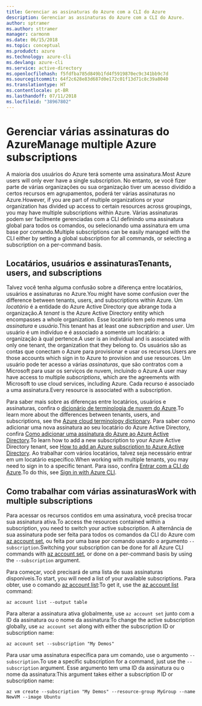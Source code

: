 ```yaml
---
title: Gerenciar as assinaturas do Azure com a CLI do Azure
description: Gerenciar as assinaturas do Azure com a CLI do Azure.
author: sptramer
ms.author: sttramer
manager: carmonm
ms.date: 06/15/2018
ms.topic: conceptual
ms.produdct: azure
ms.technology: azure-cli
ms.devlang: azure-cli
ms.service: active-directory
ms.openlocfilehash: f5fdfba785d849b1fd4f5919870ec9c341bb9c7d
ms.sourcegitcommit: 64f2c628e83d687d0e172c01f13d71c8c39a8040
ms.translationtype: HT
ms.contentlocale: pt-BR
ms.lasthandoff: 07/11/2018
ms.locfileid: "38967802"
---
```

# <a name="manage-multiple-azure-subscriptions"></a><span data-ttu-id="83677-103">Gerenciar várias assinaturas do Azure</span><span class="sxs-lookup"><span data-stu-id="83677-103">Manage multiple Azure subscriptions</span></span>

<span data-ttu-id="83677-104">A maioria dos usuários do Azure terá somente uma assinatura.</span><span class="sxs-lookup"><span data-stu-id="83677-104">Most Azure users will only ever have a single subscription.</span></span> <span data-ttu-id="83677-105">No entanto, se você fizer parte de várias organizações ou sua organização tiver um acesso dividido a certos recursos em agrupamentos, poderá ter várias assinaturas no Azure.</span><span class="sxs-lookup"><span data-stu-id="83677-105">However, if you are part of multiple organizations or your organization has divided up access to certain resources across groupings, you may have multiple subscriptions within Azure.</span></span> <span data-ttu-id="83677-106">Várias assinaturas podem ser facilmente gerenciadas com a CLI definindo uma assinatura global para todos os comandos, ou selecionando uma assinatura em uma base por comando.</span><span class="sxs-lookup"><span data-stu-id="83677-106">Multiple subscriptions can be easily managed with the CLI either by setting a global subscription for all commands, or selecting a subscription on a per-command basis.</span></span>

## <a name="tenants-users-and-subscriptions"></a><span data-ttu-id="83677-107">Locatários, usuários e assinaturas</span><span class="sxs-lookup"><span data-stu-id="83677-107">Tenants, users, and subscriptions</span></span>

<span data-ttu-id="83677-108">Talvez você tenha alguma confusão sobre a diferença entre locatários, usuários e assinaturas no Azure.</span><span class="sxs-lookup"><span data-stu-id="83677-108">You might have some confusion over the difference between tenants, users, and subscriptions within Azure.</span></span> <span data-ttu-id="83677-109">Um _locatário_ é a entidade do Azure Active Directory que abrange toda a organização.</span><span class="sxs-lookup"><span data-stu-id="83677-109">A _tenant_ is the Azure Active Directory entity which encompasses a whole organization.</span></span> <span data-ttu-id="83677-110">Esse locatário tem pelo menos uma _assinatura_ e _usuário_.</span><span class="sxs-lookup"><span data-stu-id="83677-110">This tenant has at least one _subscription_ and _user_.</span></span> <span data-ttu-id="83677-111">Um usuário é um indivíduo e é associado a somente um locatário: a organização à qual pertence.</span><span class="sxs-lookup"><span data-stu-id="83677-111">A user is an individual and is associated with only one tenant, the organization that they belong to.</span></span> <span data-ttu-id="83677-112">Os usuários são as contas que conectam o Azure para provisionar e usar os recursos.</span><span class="sxs-lookup"><span data-stu-id="83677-112">Users are those accounts which sign in to Azure to provision and use resources.</span></span>
<span data-ttu-id="83677-113">Um usuário pode ter acesso a várias _assinaturas_, que são contratos com a Microsoft para usar os serviços de nuvem, incluindo o Azure.</span><span class="sxs-lookup"><span data-stu-id="83677-113">A user may have access to multiple _subscriptions_, which are the agreements with Microsoft to use cloud services, including Azure.</span></span> <span data-ttu-id="83677-114">Cada recurso é associado a uma assinatura.</span><span class="sxs-lookup"><span data-stu-id="83677-114">Every resource is associated with a subscription.</span></span>

<span data-ttu-id="83677-115">Para saber mais sobre as diferenças entre locatários, usuários e assinaturas, confira o [dicionário de terminologia de nuvem do Azure](/azure/azure-glossary-cloud-terminology).</span><span class="sxs-lookup"><span data-stu-id="83677-115">To learn more about the differences between tenants, users, and subscriptions, see the [Azure cloud terminology dictionary](/azure/azure-glossary-cloud-terminology).</span></span>  <span data-ttu-id="83677-116">Para saber como adicionar uma nova assinatura ao seu locatário do Azure Active Directory, confira [Como adicionar uma assinatura do Azure ao Azure Active Directory](/azure/active-directory/active-directory-how-subscriptions-associated-directory).</span><span class="sxs-lookup"><span data-stu-id="83677-116">To learn how to add a new subscription to your Azure Active Directory tenant, see [How to add an Azure subscription to Azure Active Directory](/azure/active-directory/active-directory-how-subscriptions-associated-directory).</span></span>
<span data-ttu-id="83677-117">Ao trabalhar com vários locatários, talvez seja necessário entrar em um locatário específico.</span><span class="sxs-lookup"><span data-stu-id="83677-117">When working with multiple tenants, you may need to sign in to a specific tenant.</span></span> <span data-ttu-id="83677-118">Para isso, confira [Entrar com a CLI do Azure](/cli/azure/authenticate-azure-cli).</span><span class="sxs-lookup"><span data-stu-id="83677-118">To do this, see [Sign in with Azure CLI](/cli/azure/authenticate-azure-cli).</span></span>

## <a name="work-with-multiple-subscriptions"></a><span data-ttu-id="83677-119">Como trabalhar com várias assinaturas</span><span class="sxs-lookup"><span data-stu-id="83677-119">Work with multiple subscriptions</span></span>

<span data-ttu-id="83677-120">Para acessar os recursos contidos em uma assinatura, você precisa trocar sua assinatura ativa.</span><span class="sxs-lookup"><span data-stu-id="83677-120">To access the resources contained within a subscription, you need to switch your active subscription.</span></span> <span data-ttu-id="83677-121">A alternância de sua assinatura pode ser feita para todos os comandos da CLI do Azure com [az account set](/cli/azure/account#az-account-set), ou feita por uma base por comando usando o argumento `--subscription`.</span><span class="sxs-lookup"><span data-stu-id="83677-121">Switching your subscription can be done for all Azure CLI commands with [az account set](/cli/azure/account#az-account-set), or done on a per-command basis by using the `--subscription` argument.</span></span>

<span data-ttu-id="83677-122">Para começar, você precisará de uma lista de suas assinaturas disponíveis.</span><span class="sxs-lookup"><span data-stu-id="83677-122">To start, you will need a list of your available subscriptions.</span></span> <span data-ttu-id="83677-123">Para obter, use o comando [az account list](/cli/azure/account#az-account-list):</span><span class="sxs-lookup"><span data-stu-id="83677-123">To get it, use the [az account list](/cli/azure/account#az-account-list) command:</span></span>

```azurecli-interactive
az account list --output table
```

<span data-ttu-id="83677-124">Para alterar a assinatura ativa globalmente, use `az account set` junto com a ID da assinatura ou o nome da assinatura:</span><span class="sxs-lookup"><span data-stu-id="83677-124">To change the active subscription globally, use `az account set` along with either the subscription ID or subscription name:</span></span>

```azurecli-interactive
az account set --subscription "My Demos"
```

<span data-ttu-id="83677-125">Para usar uma assinatura específica para um comando, use o argumento `--subscription`.</span><span class="sxs-lookup"><span data-stu-id="83677-125">To use a specific subscription for a command, just use the `--subscription` argument.</span></span> <span data-ttu-id="83677-126">Esse argumento tem uma ID da assinatura ou o nome da assinatura:</span><span class="sxs-lookup"><span data-stu-id="83677-126">This argument takes either a subscription ID or subscription name:</span></span>

```azurecli-interactive
az vm create --subscription "My Demos" --resource-group MyGroup --name NewVM --image Ubuntu
```
